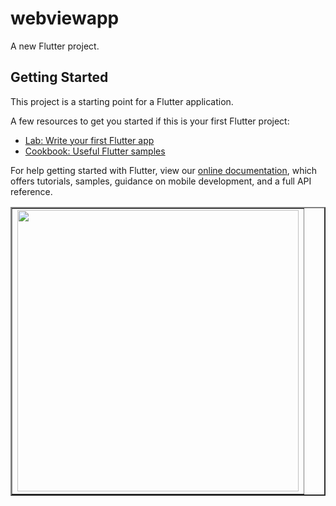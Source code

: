 # webviewapp

A new Flutter project.

## Getting Started

This project is a starting point for a Flutter application.

A few resources to get you started if this is your first Flutter project:

- [Lab: Write your first Flutter app](https://flutter.dev/docs/get-started/codelab)
- [Cookbook: Useful Flutter samples](https://flutter.dev/docs/cookbook)

For help getting started with Flutter, view our
[online documentation](https://flutter.dev/docs), which offers tutorials,
samples, guidance on mobile development, and a full API reference.


<table border="2" align="center">
  
  <tr>
    <td ><img src="https://github.com/mahirkursun/WebToView/blob/main/gif/webtoview.gif" width="450"/></td>

  </tr>

</table>
